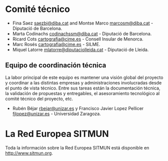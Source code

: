 # Comité técnico
- Fina Saez <saezbj@diba.cat> and Montse Marco <marcosm@diba.cat> - Diputació de Barcelona.
- Marta Codinachs <codinachssm@diba.cat> - Diputació de Barcelona.
- Ricard Cots <cartografia@cime.es> - Consell Insular de Menorca.
- Marc Rosés <cartografia@cime.es> - SILME.
- Miquel Latorre <mlatorre@diputaciolleida.cat> - Diputació de Lleida.

## Equipo de coordinación técnica
La labor principal de este equipo es mantener una visión global del proyecto y coordinar a las distintas empresas y administraciones involucradas desde el punto de vista técnico. Entre sus tareas están la documentación técnica, la validación de propuestas y entregables, el asesoramiento tecnológico al comité técnico del proyecto, etc.

- Rubén Béjar <rbejar@unizar.es> y Francisco Javier Lopez Pellicer <fjlopez@unizar.es> - Universidad Zaragoza.

# La Red Europea SITMUN
Toda la información sobre la Red Europea SITMUN está disponible en <http://www.sitmun.org>.
